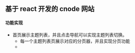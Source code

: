 ## 基于 react 开发的 cnode 网站

#### 功能实现

- 首页展示主题列表，并且点击导航可以实现主题列表切换。
  - 每一个主题列表页展示对应的分页器，并且实现分页功能
  -
